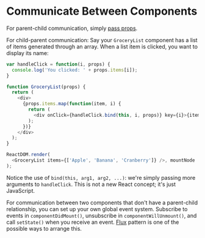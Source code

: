 # Communicate Between Components

For parent-child communication, simply [pass props](/react/docs/multiple-components.html).

For child-parent communication:
Say your `GroceryList` component has a list of items generated through an array. When a list item is clicked, you want to display its name:

```js
var handleClick = function(i, props) {
  console.log('You clicked: ' + props.items[i]);
}

function GroceryList(props) {  
  return (
    <div>
      {props.items.map(function(item, i) {
        return (
          <div onClick={handleClick.bind(this, i, props)} key={i}>{item}</div>
        );
      })}
    </div>
  );
}

ReactDOM.render(
  <GroceryList items={['Apple', 'Banana', 'Cranberry']} />, mountNode
);
```

Notice the use of `bind(this, arg1, arg2, ...)`: we're simply passing more arguments to `handleClick`. This is not a new React concept; it's just JavaScript.

For communication between two components that don't have a parent-child relationship, you can set up your own global event system. Subscribe to events in `componentDidMount()`, unsubscribe in `componentWillUnmount()`, and call `setState()` when you receive an event. [Flux](https://facebook.github.io/flux/) pattern is one of the possible ways to arrange this.
